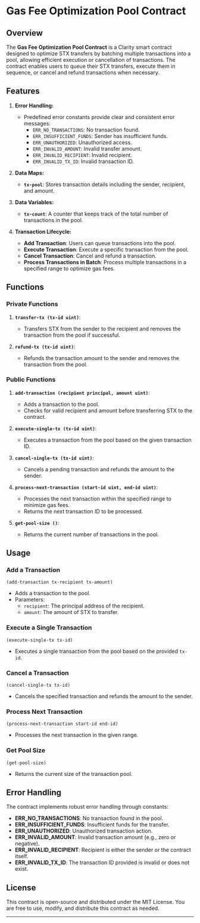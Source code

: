 # Gas Fee Optimization Pool Contract

## Overview

The **Gas Fee Optimization Pool Contract** is a Clarity smart contract designed to optimize STX transfers by batching multiple transactions into a pool, allowing efficient execution or cancellation of transactions. The contract enables users to queue their STX transfers, execute them in sequence, or cancel and refund transactions when necessary.

## Features

1. **Error Handling:**
   - Predefined error constants provide clear and consistent error messages:
     - `ERR_NO_TRANSACTIONS`: No transaction found.
     - `ERR_INSUFFICIENT_FUNDS`: Sender has insufficient funds.
     - `ERR_UNAUTHORIZED`: Unauthorized access.
     - `ERR_INVALID_AMOUNT`: Invalid transfer amount.
     - `ERR_INVALID_RECIPIENT`: Invalid recipient.
     - `ERR_INVALID_TX_ID`: Invalid transaction ID.

2. **Data Maps:**
   - **`tx-pool`**: Stores transaction details including the sender, recipient, and amount.

3. **Data Variables:**
   - **`tx-count`**: A counter that keeps track of the total number of transactions in the pool.

4. **Transaction Lifecycle:**
   - **Add Transaction**: Users can queue transactions into the pool.
   - **Execute Transaction**: Execute a specific transaction from the pool.
   - **Cancel Transaction**: Cancel and refund a transaction.
   - **Process Transactions in Batch**: Process multiple transactions in a specified range to optimize gas fees.

## Functions

### Private Functions

1. **`transfer-tx (tx-id uint)`**:
   - Transfers STX from the sender to the recipient and removes the transaction from the pool if successful.

2. **`refund-tx (tx-id uint)`**:
   - Refunds the transaction amount to the sender and removes the transaction from the pool.

### Public Functions

1. **`add-transaction (recipient principal, amount uint)`**:
   - Adds a transaction to the pool.
   - Checks for valid recipient and amount before transferring STX to the contract.

2. **`execute-single-tx (tx-id uint)`**:
   - Executes a transaction from the pool based on the given transaction ID.

3. **`cancel-single-tx (tx-id uint)`**:
   - Cancels a pending transaction and refunds the amount to the sender.

4. **`process-next-transaction (start-id uint, end-id uint)`**:
   - Processes the next transaction within the specified range to minimize gas fees.
   - Returns the next transaction ID to be processed.

5. **`get-pool-size ()`**:
   - Returns the current number of transactions in the pool.

## Usage

### Add a Transaction

```clarity
(add-transaction tx-recipient tx-amount)
```

- Adds a transaction to the pool.
- Parameters:
  - `recipient`: The principal address of the recipient.
  - `amount`: The amount of STX to transfer.

### Execute a Single Transaction

```clarity
(execute-single-tx tx-id)
```

- Executes a single transaction from the pool based on the provided `tx-id`.

### Cancel a Transaction

```clarity
(cancel-single-tx tx-id)
```

- Cancels the specified transaction and refunds the amount to the sender.

### Process Next Transaction

```clarity
(process-next-transaction start-id end-id)
```

- Processes the next transaction in the given range.

### Get Pool Size

```clarity
(get-pool-size)
```

- Returns the current size of the transaction pool.

## Error Handling

The contract implements robust error handling through constants:
- **ERR_NO_TRANSACTIONS**: No transaction found in the pool.
- **ERR_INSUFFICIENT_FUNDS**: Insufficient funds for the transfer.
- **ERR_UNAUTHORIZED**: Unauthorized transaction action.
- **ERR_INVALID_AMOUNT**: Invalid transaction amount (e.g., zero or negative).
- **ERR_INVALID_RECIPIENT**: Recipient is either the sender or the contract itself.
- **ERR_INVALID_TX_ID**: The transaction ID provided is invalid or does not exist.

## License

This contract is open-source and distributed under the MIT License. You are free to use, modify, and distribute this contract as needed.

---
